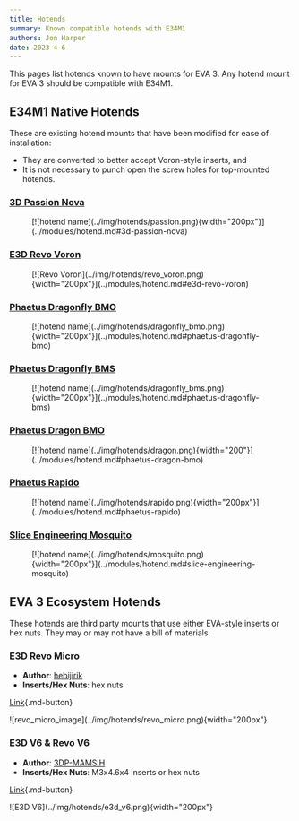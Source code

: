 ```yaml
---
title: Hotends
summary: Known compatible hotends with E34M1
authors: Jon Harper
date: 2023-4-6
---
```


This pages list hotends known to have mounts for EVA 3. Any hotend mount for EVA 3 should be compatible with E34M1.

<!-- 
Template:

<div markdown class="jh-grid-para">

### Company Hotendname

<figure markdown>
![hotend name](){width="200px"}
</figure>

**Author**: [Name]()
**Inserts/Hex Nuts**: Insert type and/or hex nuts

[Link]()

</div>
 -->

## E34M1 Native Hotends

These are existing hotend mounts that have been modified for ease of installation:

- They are converted to better accept Voron-style inserts, and
- It is not necessary to punch open the screw holes for top-mounted hotends.

<div markdown class="jh-grid-container jh-grid-3">
<div markdown class="jh-card">

### [3D Passion Nova](../modules/hotend.md#3d-passion-nova)

<figure markdown>
[![hotend name](../img/hotends/passion.png){width="200px"}](../modules/hotend.md#3d-passion-nova)
</figure>
</div>
<div markdown class="jh-card">

### [E3D Revo Voron](../modules/hotend.md#e3d-revo-voron)

<figure markdown>
[![Revo Voron](../img/hotends/revo_voron.png){width="200px"}](../modules/hotend.md#e3d-revo-voron)
</figure>
</div>

<div markdown class="jh-card">

### [Phaetus Dragonfly BMO](../modules/hotend.md#phaetus-dragonfly-bmo)

<figure markdown>
[![hotend name](../img/hotends/dragonfly_bmo.png){width="200px"}](../modules/hotend.md#phaetus-dragonfly-bmo)
</figure>

</div>

<div markdown class="jh-card">

### [Phaetus Dragonfly BMS](../modules/hotend.md#phaetus-dragonfly-bms)

<figure markdown>
[![hotend name](../img/hotends/dragonfly_bms.png){width="200px"}](../modules/hotend.md#phaetus-dragonfly-bms)
</figure>
</div>
<div markdown class="jh-card">

### [Phaetus Dragon BMO](../modules/hotend.md#phaetus-dragon-bmo)

<figure markdown>
[![hotend name](../img/hotends/dragon.png){width="200"}](../modules/hotend.md#phaetus-dragon-bmo)
</figure>

</div>
<div markdown class="jh-card">

### [Phaetus Rapido](../modules/hotend.md#phaetus-rapido)

<figure markdown>
[![hotend name](../img/hotends/rapido.png){width="200px"}](../modules/hotend.md#phaetus-rapido)
</figure>

</div>
<div markdown class="jh-card">

### [Slice Engineering Mosquito](../modules/hotend.md#slice-engineering-mosquito)

<figure markdown>
[![hotend name](../img/hotends/mosquito.png){width="200px"}](../modules/hotend.md#slice-engineering-mosquito)
</figure>

</div>
</div>

## EVA 3 Ecosystem Hotends

These hotends are third party mounts that use either EVA-style inserts or hex nuts. They may or may not have a bill of materials.

<div markdown class="jh-grid-container jh-grid-2">

<div markdown class="jh-grid-para">

### E3D Revo Micro

- **Author**: [hebijirik](https://www.printables.com/@hebijirik_84624)
- **Inserts/Hex Nuts**: hex nuts

[Link](https://www.printables.com/model/225581-eva-3-revo-micro-hotend/files){.md-button}

</div>
<div markdown class="jh-grid-img">
![revo_micro_image](../img/hotends/revo_micro.png){width="200px"}
</div>
<div markdown class="jh-grid-para">

### E3D V6 & Revo V6

- **Author**: [3DP-MAMSIH](https://www.printables.com/@3DPMAMSIH)
- **Inserts/Hex Nuts**: M3x4.6x4 inserts or hex nuts

[Link](https://www.printables.com/model/201093-eva-30-e3dv6-revo-revo-micro-hotends-mount){.md-button}
</div>
<div markdown class="jh-grid-img">
![E3D V6](../img/hotends/e3d_v6.png){width="200px"}
</div>
</div>
